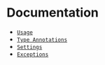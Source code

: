 # Documentation

* [`Usage`](usage.md)
* [`Type Annotations`](type-annotations.md)
* [`Settings`](settings.md)
* [`Exceptions`](exceptions.md)
